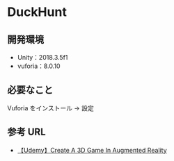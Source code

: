 # DuckHunt

## 開発環境

- Unity：2018.3.5f1
- vuforia：8.0.10

## 必要なこと

Vuforia をインストール → 設定

## 参考 URL

- [【Udemy】Create A 3D Game In Augmented Reality](https://www.udemy.com/3d-game-development-learn-to-build-duck-hunt-ar/learn/v4/content)
